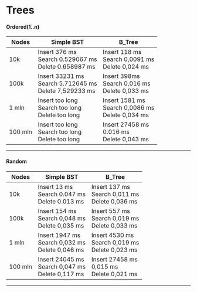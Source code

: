 # Trees
#### Ordered(1..n)

Nodes | Simple BST | B_Tree
----- | ---------- | ------
10k | Insert 376 ms <br> Search 0.529067 ms <br> Delete 0.658987 ms | Insert 118 ms <br> Search 0,0091 ms <br> Delete 0,024 ms
100k | Insert 33231 ms <br> Search 5.712645 ms<br> Delete 7,529233 ms | Insert 398ms <br> Search 0,016 ms <br> Delete 0,033 ms
1 mln | Insert too long <br> Search too long <br> Delete too long| Insert 1581 ms <br> Search 0,0086 ms <br> Delete 0,034 ms
100 mln |  Insert too long <br> Search too long <br> Delete too long| Insert 27458 ms <br> 0.016 ms <br> Delete 0,043 ms
-----------

#### Random
Nodes | Simple BST | B_Tree
----- | ---------- | ------
10k | Insert 13 ms <br> Search 0.047 ms <br> Delete 0.013 ms | Insert 137 ms <br> Search 0,011 ms <br> Delete 0,036 ms
100k | Insert 154 ms <br> Search 0,048 ms<br> Delete 0,035 ms | Insert 557 ms <br> Search  0,019 ms <br> Delete 0,033 ms
1 mln | Insert 1947 ms <br> Search 0,032 ms <br> Delete 0,046 ms| Insert 4530 ms <br> Search 0,019 ms <br> Delete 0,023 ms
100 mln |  Insert 24045 ms <br> Search 0,047 ms <br> Delete 0,117 ms| Insert 27458 ms <br> 0,015 ms <br> Delete 0,021 ms
-----------
     
